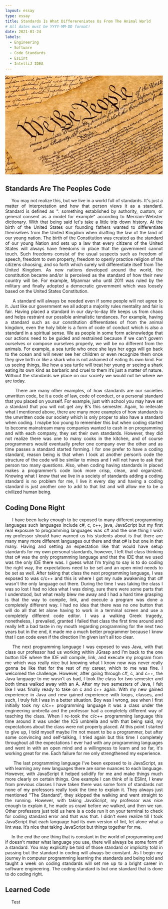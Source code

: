 ```yaml
---
layout: essay
type: essay
title: Standards Is What Differereniates Us From The Animal World
# All dates must be YYYY-MM-DD format!
date: 2021-01-24
labels:
  - Engineering
  - Software
  - Code Standards
  - EsLint
  - IntelliJ IDEA
---
```


<img class="ui xlarge image" src="../images/Constitution.png" width="1000">

## Standards Are The Peoples Code
<p align="justify">
&nbsp;&nbsp;&nbsp;&nbsp; You may not realize this, but we live in a world full of standards. It's just a matter of interpretation and how that person views it as a standard. Standard is defined as “: something established by authority, custom, or general consent as a model for example" according to Merriam-Webster dictionary. With that being said let's take a little trip down history. At the birth of the United States our founding fathers wanted to differentiate themselves from the United Kingdom when drafting the law of the land of our young nation. The birth of the Constitution was created as the standard of our young Nation and sets up a law that every citizens of the United States will always have freedoms in place that the government cannot touch. Such freedoms consist of the usual suspects such as freedom of speech, freedom to own property, freedom to openly practice religion of the citizens choosing, and so forth which surely will differentiate itself from The United Kingdom. As new nations developed around the world, the constitution became and/or is perceived as the standard of how their new country will be. For example, Myanmar who until 2011 was ruled by the military and finally adopted a democratic government which was loosely based on the United States Constitution.<br /></p>
<p align="justify">
&nbsp;&nbsp;&nbsp;&nbsp; A standard will always be needed even if some people will not agree to it. Just like our government we all adopt a majority rules mentality and fair is fair. Having placed a standard in our day-to-day life keeps us from chaos and helps restraint our possible animalistic tendances. For example, having a standard such as our constitution differentiates of from the animal kingdom, even the holy bible is a form of code of conduct which is also a standard in a spiritual sense. We as people in some form acknowledge that our actions need to be guided and restrained because if we can't govern ourselves or compose ourselves properly, we will be no different from the animals. For example, a sea turtle who once she lays her eggs will go back to the ocean and will never see her children or even recognize them once they give birth or like a shark who is not ashamed of eating its own kind. For us seeing things, like how a sea turtle will treat her young or seeing a shark eating its own kind as barbaric and cruel to them it’s just a matter of nature. Without the standards we place on our society we would not be where we are today.<br /></p>
<p align="justify">
&nbsp;&nbsp;&nbsp;&nbsp; There are many other examples, of how standards are our societies unwritten code, be it a code of law, code of conduct, or a personal standard that you placed on yourself. For example, just with school you may have set a standard that you will not get any B's this semester. Again, to reiterate what I mentioned above, there are many more examples of how standards is the unwritten code our society which is only proper to also have a standard when coding. I maybe too young to remember this but when coding started to become mainstream many companies wanted to cash in on programming and with each company, they set their own standards. However, they did not realize there was one to many cooks in the kitchen, and of course programmers would eventually prefer one company over the other and as time passes a standard started forming. I for one prefer to have a coding standard, reason being is that when I look at another person’s code the structure of the code will be similar to mines and I will not have to ask that person too many questions. Also, when coding having standards in placed makes a programmer’s code look more crisp, clean, and organized. Knowing what I know that we live in a society of standards adding a coding standard is no problem for me, I live it every day and having a coding standard is just another one to add to that list and will allow me to be a civilized human being.<br /></p>

## Coding Done Right
<p align="justify">
&nbsp;&nbsp;&nbsp;&nbsp; I have been lucky enough to be exposed to many different programming languages such languages include c#, c, c++, java, JavaScript but my first real exposure to programming languages was c# and the one thing I wish my professor should have warned us his students about is that there are many many more different languages out there and that c# is but one in that many. Having and setting an expectation like that would have setup standards for my own personal standards, however, I left that class thinking that c# was the only programming language and that the IDE that we used was the only IDE there was. I guess what I’m trying to say is to do coding the right way, the expectations need to be set and an open mind needs to be set as well. After taking that class the next programming language, I was exposed to was c/c++ and this is where I got my rude awakening that c# wasn't the only language out there. During the time I was taking the class I was so lost I had no idea what I was doing, sure there were some parts that I understood, but what really blew me away and I had a hard time grasping is that the way to compile, link, and execute a program was done a completely different way. I had no idea that there was no one button that will do all that let alone having to work in a terminal screen and use a completely different code editor. I was a walking Greek tragedy, nonetheless, I prevailed, granted I failed that class the first time around and really left a bad taste in my mouth regarding programming for the next two years but in the end, it made me a much better programmer because I know that I can code even if the direction I’m given isn't all too clear.<br /></p>
<p align="justify">
&nbsp;&nbsp;&nbsp;&nbsp;The next programming language I was exposed to was Java, with that class our professor had us working within JGrasp and I’m back to the one button IDE where the IDE will compile, link, and execute my program from me which was really nice but knowing what I know now was never really gonna be like that for the rest of my career, which to me was fine. I welcomed the challenge. However, after going through c#, c, and c++, the Java language to me wasn't as bad, I took the class for two semester and both times walked away with an A. After my two semesters of Java, I felt like I was finally ready to take on c and c++ again. With my new gained experience in Java and new gained experience with loops, classes, and such, I truly felt I was in a better situation. Boy was I wrong, see when I first initially took my c/c++ programming language it was a class under the engineering umbrella and the professor had a completely different way of teaching the class. When I re-took the c/c++ programming language this time around it was under the ICS umbrella and with that being said, my expectations about the class were not properly placed. At this point I started to give up, I told myself maybe I’m not meant to be a programmer, but after some convincing and self-talking, I tried again but this time I completely throughout all the expectations I ever had with any programming languages and went in with an open mind and a willingness to learn and so far, it's working great for me. Each failure for me only strengthened my experience.<br /></p>
<p align="justify">
&nbsp;&nbsp;&nbsp;&nbsp; The last programming language I’ve been exposed to is JavaScript, as with learning any new languages there are some nuances to each language. However, with JavaScript it helped solidify for me and make things much more clearly on certain things. One example I can think of is ESlint, I knew from previous classes I have taken there was some form of standards not none of my professors really took the time to explain it. They always just mentioned "The Standard", they skipped the walking and went straight to the running. However, with taking JavaScript, my professor was nice enough to explain it, he made us crawl before we walked, and then we ran. Other professors just told us here is a code run it on your terminal to check for coding standard error and that was that. I didn't even realize till I took JavaScript that each language had its own version of lint, let alone what a lint was. It’s nice that taking JavaScript but things together for me. <br /></p>
<p align="justify">
&nbsp;&nbsp;&nbsp;&nbsp; In the end the one thing that is constant in the world of programming and if doesn't matter what language you use, there will always be some form of a standard. You may explicitly be told of those standard or implicitly told in passing but the standard in coding will always be constant.  As I begin my journey in computer programming learning the standards and being told and taught a week on coding standards will set me up to a bright career in software engineering. The coding standard is but one standard that is done to do coding right.<br /></p>

## Learned Code
<p align="justify">
&nbsp;&nbsp;&nbsp;&nbsp; Test
<br /></p>
